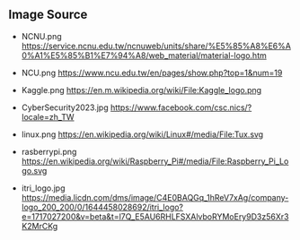 

## Image Source
* NCNU.png
https://service.ncnu.edu.tw/ncnuweb/units/share/%E5%85%A8%E6%A0%A1%E5%85%B1%E7%94%A8/web_material/material-logo.htm


* NCU.png
https://www.ncu.edu.tw/en/pages/show.php?top=1&num=19


* Kaggle.png
https://en.m.wikipedia.org/wiki/File:Kaggle_logo.png


* CyberSecurity2023.jpg
https://www.facebook.com/csc.nics/?locale=zh_TW

* linux.png
https://en.wikipedia.org/wiki/Linux#/media/File:Tux.svg

* rasberrypi.png
https://en.wikipedia.org/wiki/Raspberry_Pi#/media/File:Raspberry_Pi_Logo.svg


* itri_logo.jpg
https://media.licdn.com/dms/image/C4E0BAQGq_1hReV7xAg/company-logo_200_200/0/1644458028692/itri_logo?e=1717027200&v=beta&t=l7Q_E5AU6RHLFSXAlvboRYMoEry9D3z56Xr3K2MrCKg



